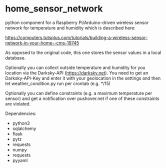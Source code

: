 # home_sensor_network

python component for a Raspberry Pi/Arduino-driven wireless sensor network for temperature and humidity which is described here:

https://computers.tutsplus.com/tutorials/building-a-wireless-sensor-network-in-your-home--cms-19745

As opposed to the original code, this one stores the sensor values in a local database.

Optionally you can collect outside temperature and humidity for you location via the Darksky-API (https://darksky.net). You need
to get an Darksky-API-Key and enter it with your geolocation in the settings and then let weather_condition.py run per crontab (e.g. \*/15)

Optionally you can define constraints (e.g. a maximum temperature per sensor) and get a notification over pushover.net if one of these
constraints are violated.

Dependencies:
 - python3
 - sqlalchemy
 - flask
 - pytz
 - requests
 - numpy
 - requests
 - pyyaml


